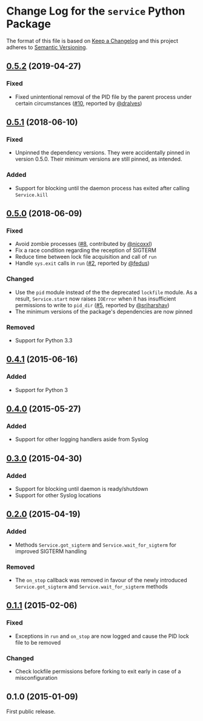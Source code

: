 # Change Log for the `service` Python Package

The format of this file is based on [Keep a Changelog] and this project
adheres to [Semantic Versioning].


## [0.5.2] (2019-04-27)

### Fixed

- Fixed unintentional removal of the PID file by the parent process under
  certain circumstances ([#10], reported by [@dralves])


## [0.5.1] (2018-06-10)

### Fixed

- Unpinned the dependency versions. They were accidentally pinned in version
  0.5.0. Their minimum versions are still pinned, as intended.

### Added

- Support for blocking until the daemon process has exited after calling
  `Service.kill`


## [0.5.0] (2018-06-09)

### Fixed

- Avoid zombie processes ([#8], contributed by [@nicoxxl])
- Fix a race condition regarding the reception of SIGTERM
- Reduce time between lock file acquisition and call of `run`
- Handle `sys.exit` calls in `run` ([#2], reported by [@fedus])

### Changed

- Use the `pid` module instead of the the deprecated `lockfile` module. As a
  result, `Service.start` now raises `IOError` when it has insufficient
  permissions to write to `pid_dir` ([#5], reported by [@sriharshav])
- The minimum versions of the package's dependencies are now pinned

### Removed

- Support for Python 3.3


## [0.4.1] (2015-06-16)

### Added

- Support for Python 3


## [0.4.0] (2015-05-27)

### Added

- Support for other logging handlers aside from Syslog


## [0.3.0] (2015-04-30)

### Added

- Support for blocking until daemon is ready/shutdown
- Support for other Syslog locations


## [0.2.0] (2015-04-19)

### Added

- Methods `Service.got_sigterm` and `Service.wait_for_sigterm` for improved
  SIGTERM handling

### Removed

- The `on_stop` callback was removed in favour of the newly introduced
 `Service.got_sigterm` and `Service.wait_for_sigterm` methods


## [0.1.1] (2015-02-06)

### Fixed

- Exceptions in `run` and `on_stop` are now logged and cause the PID lock file
  to be removed

### Changed

- Check lockfile permissions before forking to exit early in case of a
  misconfiguration


## 0.1.0 (2015-01-09)

First public release.

[Keep a Changelog]: http://keepachangelog.com/
[Semantic Versioning]: http://semver.org/

[Unreleased]: https://github.com/torfsen/service/compare/v0.5.2...master
[0.5.2]: https://github.com/torfsen/service/compare/v0.5.1...v0.5.2
[0.5.1]: https://github.com/torfsen/service/compare/v0.5.0...v0.5.1
[0.5.0]: https://github.com/torfsen/service/compare/v0.4.1...v0.5.0
[0.4.1]: https://github.com/torfsen/service/compare/v0.4.0...v0.4.1
[0.4.0]: https://github.com/torfsen/service/compare/v0.3.0...v0.4.0
[0.3.0]: https://github.com/torfsen/service/compare/v0.2.0...v0.3.0
[0.2.0]: https://github.com/torfsen/service/compare/v0.1.1...v0.2.0
[0.1.1]: https://github.com/torfsen/service/compare/v0.1.0...v0.1.1

[@fedus]: https://github.com/fedus
[@dralves]: https://github.com/dralves
[@nicoxxl]: https://github.com/nicoxxl
[@sriharshav]: https://github.com/sriharshav

[#2]: https://github.com/torfsen/service/issues/2
[#5]: https://github.com/torfsen/service/issues/5
[#10]: https://github.com/torfsen/service/issues/10

[#8]: https://github.com/torfsen/service/pull/8

